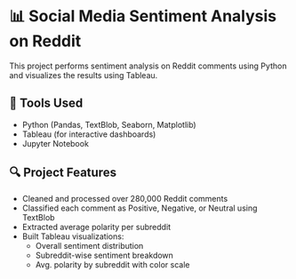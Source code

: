 # 📊 Social Media Sentiment Analysis on Reddit

This project performs sentiment analysis on Reddit comments using Python and visualizes the results using Tableau.

## 🧠 Tools Used

- Python (Pandas, TextBlob, Seaborn, Matplotlib)
- Tableau (for interactive dashboards)
- Jupyter Notebook

## 🔍 Project Features

- Cleaned and processed over 280,000 Reddit comments
- Classified each comment as Positive, Negative, or Neutral using TextBlob
- Extracted average polarity per subreddit
- Built Tableau visualizations:
  - Overall sentiment distribution
  - Subreddit-wise sentiment breakdown
  - Avg. polarity by subreddit with color scale




